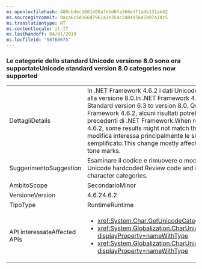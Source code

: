 ```yaml
---
ms.openlocfilehash: 480cbdecd681408a7e1d6fa366e3f1a4b131ab42
ms.sourcegitcommit: 0aca6c5d166d7961a1e354c248495645b97a1dc5
ms.translationtype: HT
ms.contentlocale: it-IT
ms.lasthandoff: 04/01/2019
ms.locfileid: "58760675"
---
```

### <a name="unicode-standard-version-80-categories-now-supported"></a><span data-ttu-id="5f42f-101">Le categorie dello standard Unicode versione 8.0 sono ora supportate</span><span class="sxs-lookup"><span data-stu-id="5f42f-101">Unicode standard version 8.0 categories now supported</span></span>

|   |   |
|---|---|
|<span data-ttu-id="5f42f-102">Dettagli</span><span class="sxs-lookup"><span data-stu-id="5f42f-102">Details</span></span>|<span data-ttu-id="5f42f-103">In .NET Framework 4.6.2 i dati Unicode sono stati aggiornati dallo standard Unicode versione 6.3 alla versione 8.0.</span><span class="sxs-lookup"><span data-stu-id="5f42f-103">In .NET Framework 4.6.2, Unicode data has been upgraded from Unicode Standard version 6.3 to version 8.0.</span></span>  <span data-ttu-id="5f42f-104">Quando si richiedono le categorie di caratteri Unicode in .NET Framework 4.6.2, alcuni risultati potrebbero non corrispondere ai risultati ottenuti nelle versioni precedenti di .NET Framework.</span><span class="sxs-lookup"><span data-stu-id="5f42f-104">When requesting Unicode character categories in .NET Framework 4.6.2, some results might not match the results in previous .NET Framework versions.</span></span>  <span data-ttu-id="5f42f-105">Questa modifica interessa principalmente le sillabe Cherokee e i simboli delle vocali e dei toni di Tai Lue semplificato.</span><span class="sxs-lookup"><span data-stu-id="5f42f-105">This change mostly affects Cherokee syllables and New Tai Lue vowels signs and tone marks.</span></span>|
|<span data-ttu-id="5f42f-106">Suggerimento</span><span class="sxs-lookup"><span data-stu-id="5f42f-106">Suggestion</span></span>|<span data-ttu-id="5f42f-107">Esaminare il codice e rimuovere o modificare la logica che dipende dalle categorie di caratteri Unicode hardcoded.</span><span class="sxs-lookup"><span data-stu-id="5f42f-107">Review code and remove/change logic that depends on hard-coded Unicode character categories.</span></span>|
|<span data-ttu-id="5f42f-108">Ambito</span><span class="sxs-lookup"><span data-stu-id="5f42f-108">Scope</span></span>|<span data-ttu-id="5f42f-109">Secondario</span><span class="sxs-lookup"><span data-stu-id="5f42f-109">Minor</span></span>|
|<span data-ttu-id="5f42f-110">Versione</span><span class="sxs-lookup"><span data-stu-id="5f42f-110">Version</span></span>|<span data-ttu-id="5f42f-111">4.6.2</span><span class="sxs-lookup"><span data-stu-id="5f42f-111">4.6.2</span></span>|
|<span data-ttu-id="5f42f-112">Tipo</span><span class="sxs-lookup"><span data-stu-id="5f42f-112">Type</span></span>|<span data-ttu-id="5f42f-113">Runtime</span><span class="sxs-lookup"><span data-stu-id="5f42f-113">Runtime</span></span>|
|<span data-ttu-id="5f42f-114">API interessate</span><span class="sxs-lookup"><span data-stu-id="5f42f-114">Affected APIs</span></span>|<ul><li><xref:System.Char.GetUnicodeCategory(System.Char)?displayProperty=nameWithType></li><li><xref:System.Globalization.CharUnicodeInfo.GetUnicodeCategory(System.Char)?displayProperty=nameWithType></li><li><xref:System.Globalization.CharUnicodeInfo.GetUnicodeCategory(System.String,System.Int32)?displayProperty=nameWithType></li></ul>|

